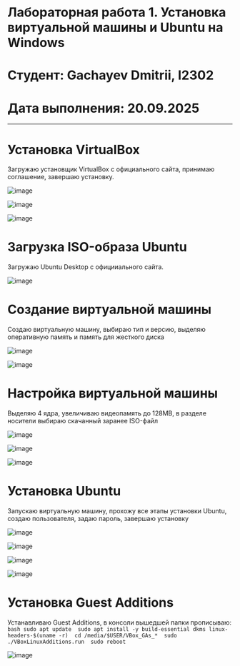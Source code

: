 # Лабораторная работа 1. Установка виртуальной машины и Ubuntu на Windows
# Студент: Gachayev Dmitrii, I2302
# Дата выполнения: 20.09.2025

---

# Установка VirtualBox

Загружаю установщик VirtualBox с официального сайта, принимаю соглашение, завершаю установку.

![image](screenshots/Screenshot_1.png)

![image](screenshots/Screenshot_2.png)

![image](screenshots/Screenshot_3.png)

# Загрузка ISO-образа Ubuntu

Загружаю Ubuntu Desktop с официиального сайта.

![image](screenshots/Screenshot_4.png)

# Создание виртуальной машины

Создаю виртуальную машину, выбираю тип и версию, выделяю оперативную память и память для жесткого диска

![image](screenshots/Screenshot_5.png)

![image](screenshots/Screenshot_6.png)

# Настройка виртуальной машины

Выделяю 4 ядра, увеличиваю видеопамять до 128MB, в разделе носители выбираю скачанный заранее ISO-файл

![image](screenshots/Screenshot_7.png)

![image](screenshots/Screenshot_8.png)

![image](screenshots/Screenshot_9.png)

# Установка Ubuntu

Запускаю виртуальную машину, прохожу все этапы установки Ubuntu, создаю пользователя, задаю пароль, завершаю установку

![image](screenshots/Screenshot_10.png)

![image](screenshots/Screenshot_11.png)

![image](screenshots/Screenshot_12.png)

![image](screenshots/Screenshot_13.png)


# Установка Guest Additions

Устанавливаю Guest Additions, в консоли вышедшей папки прописываю:
    ```bash
    sudo apt update 
    sudo apt install -y build-essential dkms linux-headers-$(uname -r) 
    cd /media/$USER/VBox_GAs_* 
    sudo ./VBoxLinuxAdditions.run 
    sudo reboot
    ```

![image](screenshots/Screenshot_14.png)
